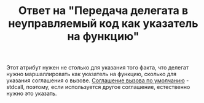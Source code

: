﻿---
title: "Ответ на \"Передача делегата в неуправляемый код как указатель на функцию\""
se.owner.user_id: 240512
se.owner.display_name: "MSDN.WhiteKnight"
se.owner.link: "https://ru.stackoverflow.com/users/240512/msdn-whiteknight"
se.answer_id: 896151
se.question_id: 895676
se.post_type: answer
se.is_accepted: False
---
<p>Этот атрибут нужен не столько для указания того факта, что делегат нужно маршаллировать как указатель на функцию, сколько для указания соглашения о вызове. <a href="https://docs.microsoft.com/en-us/dotnet/api/system.runtime.interopservices.callingconvention?view=netframework-4.7.2" rel="nofollow noreferrer">Соглашение вызова по умолчанию</a> - stdcall, поэтому, если используется другое соглашение, естественно нужно это указать.</p>
